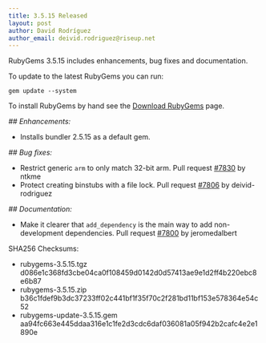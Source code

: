 ```yaml
---
title: 3.5.15 Released
layout: post
author: David Rodríguez
author_email: deivid.rodriguez@riseup.net
---
```


RubyGems 3.5.15 includes enhancements, bug fixes and documentation.

To update to the latest RubyGems you can run:

    gem update --system

To install RubyGems by hand see the [Download RubyGems][download] page.


_## Enhancements:_

* Installs bundler 2.5.15 as a default gem.

_## Bug fixes:_

* Restrict generic `arm` to only match 32-bit arm. Pull request
  [#7830](https://github.com/rubygems/rubygems/pull/7830) by ntkme
* Protect creating binstubs with a file lock. Pull request
  [#7806](https://github.com/rubygems/rubygems/pull/7806) by
  deivid-rodriguez

_## Documentation:_

* Make it clearer that `add_dependency` is the main way to add
  non-development dependencies. Pull request
  [#7800](https://github.com/rubygems/rubygems/pull/7800) by jeromedalbert


SHA256 Checksums:

* rubygems-3.5.15.tgz  
  d086e1c368fd3cbe04ca0f108459d0142d0d57413ae9e1d2ff4b220ebc8e6b87
* rubygems-3.5.15.zip  
  b36c1fdef9b3dc37233ff02c441bf1f35f70c2f281bd11bf153e578364e54c52
* rubygems-update-3.5.15.gem  
  aa94fc663e445ddaa316e1c1fe2d3cdc6daf036081a05f942b2cafc4e2e1890e


[download]: https://rubygems.org/pages/download


